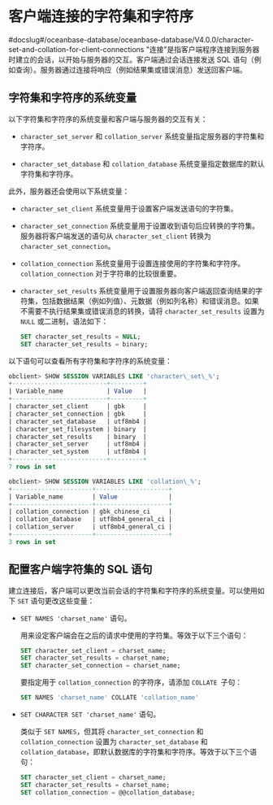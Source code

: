 客户端连接的字符集和字符序 
==================================
#docslug#/oceanbase-database/oceanbase-database/V4.0.0/character-set-and-collation-for-client-connections
"连接"是指客户端程序连接到服务器时建立的会话，以开始与服务器的交互。客户端通过会话连接发送 SQL 语句（例如查询）。服务器通过连接将响应（例如结果集或错误消息）发送回客户端。

字符集和字符序的系统变量 
---------------------------------

以下字符集和字符序的系统变量和客户端与服务器的交互有关：

* `character_set_server` 和 `collation_server` 系统变量指定服务器的字符集和字符序。

  

* `character_set_database` 和 `collation_database` 系统变量指定数据库的默认字符集和字符序。

  




此外，服务器还会使用以下系统变量：

* `character_set_client` 系统变量用于设置客户端发送语句的字符集。

  

* `character_set_connection` 系统变量用于设置收到语句后应转换的字符集。服务器将客户端发送的语句从 `character_set_client` 转换为 `character_set_connection`。

  

* `collat​​ion_connection` 系统变量用于设置连接使用的字符集和字符序。`collat​​ion_connection` 对于字符串的比较很重要。

  

* `character_set_results` 系统变量用于设置服务器向客户端返回查询结果的字符集，包括数据结果（例如列值）、元数据（例如列名称）和错误消息。如果不需要不执行结果集或错误消息的转换，请将 `character_set_results` 设置为 `NULL` 或二进制，语法如下：

  ```sql
  SET character_set_results = NULL;
  SET character_set_results = binary;
  ```

  




以下语句可以查看所有字符集和字符序的系统变量：

```sql
obclient> SHOW SESSION VARIABLES LIKE 'character\_set\_%';
+--------------------------+---------+
| Variable_name            | Value   |
+--------------------------+---------+
| character_set_client     | gbk     |
| character_set_connection | gbk     |
| character_set_database   | utf8mb4 |
| character_set_filesystem | binary  |
| character_set_results    | binary  |
| character_set_server     | utf8mb4 |
| character_set_system     | utf8mb4 |
+--------------------------+---------+
7 rows in set 

obclient> SHOW SESSION VARIABLES LIKE 'collation\_%';
+----------------------+--------------------+
| Variable_name        | Value              |
+----------------------+--------------------+
| collation_connection | gbk_chinese_ci     |
| collation_database   | utf8mb4_general_ci |
| collation_server     | utf8mb4_general_ci |
+----------------------+--------------------+
3 rows in set 
```



配置客户端字符集的 SQL 语句 
-------------------------------------

建立连接后，客户端可以更改当前会话的字符集和字符序的系统变量。可以使用如下 `SET` 语句更改这些变量：

* `SET NAMES 'charset_name'` 语句。

  用来设定客户端会在之后的请求中使用的字符集。等效于以下三个语句：

  ```sql
  SET character_set_client = charset_name;
  SET character_set_results = charset_name;
  SET character_set_connection = charset_name;
  ```

  

  要指定用于 `collation_connection` 的字符序，请添加 `COLLATE `子句：

  ```sql
  SET NAMES 'charset_name' COLLATE 'collation_name'
  ```

  

* `SET CHARACTER SET 'charset_name'` 语句。

  类似于 `SET NAMES`，但其将 `character_set_connection` 和 `collation_connection` 设置为 `character_set_database` 和 `collation_database`，即默认数据库的字符集和字符序。等效于以下三个语句：

  ```sql
  SET character_set_client = charset_name;
  SET character_set_results = charset_name;
  SET collation_connection = @@collation_database;
  ```

  



